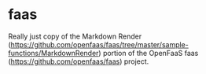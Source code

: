 # faas

Really just copy of the Markdown Render (https://github.com/openfaas/faas/tree/master/sample-functions/MarkdownRender) portion of the OpenFaaS faas (https://github.com/openfaas/faas) project.
